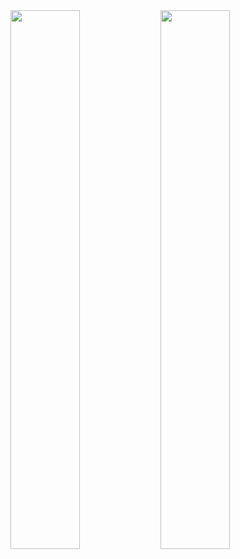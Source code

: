
<img align="left" width="47%" src="https://github-readme-stats.vercel.app/api?username=BoostioAaron&show_icons=true&theme=dark" />
<img align="left" width="47%" src="https://github-readme-stats.vercel.app/api/top-langs/?username=anuraghazra&layout=compact&theme=dark" />



